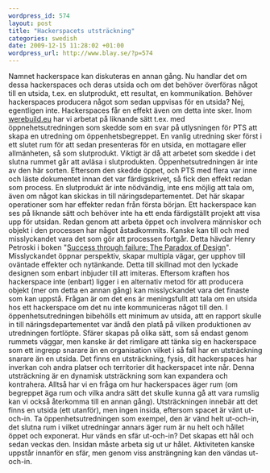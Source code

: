 ```yaml
--- 
wordpress_id: 574 
layout: post
title: "Hackerspacets utsträckning" 
categories: swedish 
date: 2009-12-15 11:28:02 +01:00 
wordpress_url: http://www.blay.se/?p=574 
---
```


Namnet hackerspace kan diskuteras en annan gång. Nu handlar det om dessa hackerspaces och deras utsida och om det behöver överföras något till en utsida, t.ex. en slutprodukt, ett resultat, en kommunikation. Behöver hackerspaces producera något som sedan uppvisas för en utsida? Nej, egentligen inte. Hackerspaces får en effekt även om detta inte sker. Inom [werebuild.eu](http://werebuild.eu/wiki/index.php/) har vi arbetat på liknande sätt t.ex. med öppnehetsutredningen som skedde som en svar på utlysningen för PTS att skapa en utredning om öppenhetsbegreppet. En vanlig utredning sker först i ett slutet rum för att sedan presenteras för en utsida, en mottagare eller allmänheten, så som slutprodukt. Viktigt är då att arbetet som skedde i det slutna rummet går att avläsa i slutprodukten. Öppenhetsutredningen är inte av den här sorten. Eftersom den skedde öppet, och PTS med flera var inne och läste dokumentet innan det var färdigskrivet, så fick den effekt redan som process. En slutprodukt är inte nödvändig, inte ens möjlig att tala om, även om något kan skickas in till näringsdepartementet. Det här skapar operationer som har effekter redan från första början. Ett hackerspace kan ses på liknande sätt och behöver inte ha ett enda färdigställt projekt att visa upp för utsidan. Redan genom att arbeta öppet och involvera människor och objekt i den processen har något åstadkommits. Kanske kan till och med misslyckandet vara det som gör att processen fortgår. Detta hävdar Henry Petroski i boken "[Success through failure: The Paradox of Design](http://press.princeton.edu/titles/8132.html)". Misslyckandet öppnar perspektiv, skapar multipla vägar, ger upphov till oväntade effekter och nytänkande. Detta till skillnad mot den lyckade designen som enbart inbjuder till att imiteras. Eftersom kraften hos hackerspace inte (enbart) ligger i en alternativ metod för att producera objekt (mer om detta en annan gång) kan misslyckandet vara det finaste som kan uppstå. Frågan är om det ens är meningsfullt att tala om en utsida hos ett hackerspace om det nu inte kommuniceras något till den. I öppenhetsutredningen bibehölls ett minimum av utsida, att en rapport skulle in till näringsdepartementet var ändå den platå på vilken produktionen av utredningen fortlöpte. Sfärer skapas på olika sätt, som så endast genom rummets väggar, men kanske är det rimligare att tänka sig en hackerspace som ett ingrepp snarare än en organisation vilket i så fall har en utsträckning snarare än en utsida. Det finns en utsträckning, fysis, dit hackerspaces har inverkan coh andra platser och territorier dit hackerspacet inte når. Denna utsträckning är en dynamisk utsträckning som kan expandera och kontrahera. Alltså har vi en fråga om hur hackerspaces äger rum (om begreppet äga rum och vilka andra sätt det skulle kunna gå att vara rumslig kan vi också återkomma till en annan gång). Utsträckningen innebär att det finns en utsida (ett utanför), men ingen insida, eftersom spacet är vänt ut-och-in. Ta öppenhetsutredningen som exempel, den är vänd helt ut-och-in, det slutna rum i vilket utredningar annars äger rum är nu helt och hållet öppet och exponerat. Hur vänds en sfär ut-och-in? Det skapas ett hål och sedan veckas den. Insidan måste arbeta sig ut ur hålet. Aktiviteten kanske uppstår innanför en sfär, men genom viss ansträngning kan den vändas ut-och-in. 